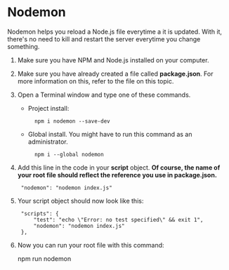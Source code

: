 # Nodemon

Nodemon helps you reload a Node.js file everytime a it is updated. With it, there's no need to kill and restart the server everytime you change something.

1. Make sure you have NPM and Node.js installed on your computer.
1. Make sure you have already created a file called **package.json**. For more information on this, refer to the file on this topic.
1. Open a Terminal window and type one of these commands.

    - Project install:

            npm i nodemon --save-dev

    - Global install. You might have to run this command as an administrator.

            npm i --global nodemon

1. Add this line in the code in your **script** object. **Of course, the name of your root file should reflect the reference you use in package.json.**

        "nodemon": "nodemon index.js"

1. Your script object should now look like this:

        "scripts": {
            "test": "echo \"Error: no test specified\" && exit 1",
            "nodemon": "nodemon index.js"
        },

1. Now you can run your root file with this command:

    npm run nodemon